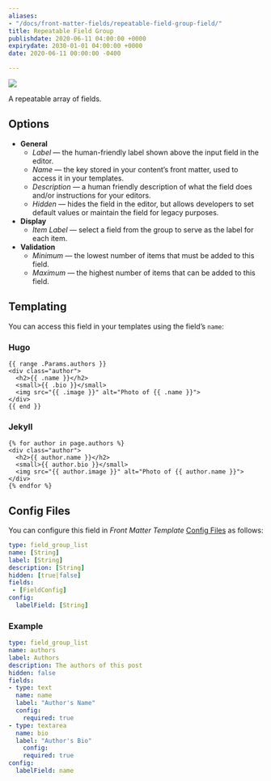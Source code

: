 ```yaml
---
aliases:
- "/docs/front-matter-fields/repeatable-field-group-field/"
title: Repeatable Field Group
publishdate: 2020-06-11 04:00:00 +0000
expirydate: 2030-01-01 04:00:00 +0000
date: 2020-06-11 00:00:00 -0400

---
```


![](/uploads/2018/01/repeatable-field-group-preview.png)

A repeatable array of fields.

## Options

- **General**
  - _Label_ &mdash; the human-friendly label shown above the input field in the editor.
  - _Name_ &mdash; the key stored in your content’s front matter, used to access it in your templates.
  - _Description_ &mdash; a human friendly description of what the field does and/or instructions for your editors.
  - _Hidden_ &mdash; hides the field in the editor, but allows developers to set default values or maintain the field for legacy purposes.
- **Display**
  - _Item Label_ &mdash; select a field from the group to serve as the label for each item.
- **Validation**
  - _Minimum_ &mdash; the lowest number of items that must be added to this field.
  - _Maximum_ &mdash; the highest number of items that can be added to this field.

## Templating

You can access this field in your templates using the field’s `name`:

### Hugo

```go-html-template
{{ range .Params.authors }}
<div class="author">
  <h2>{{ .name }}</h2>
  <small>{{ .bio }}</small>
  <img src="{{ .image }}" alt="Photo of {{ .name }}">
</div>
{{ end }}
```

### Jekyll

```twig
{% for author in page.authors %}
<div class="author">
  <h2>{{ author.name }}</h2>
  <small>{{ author.bio }}</small>
  <img src="{{ author.image }}" alt="Photo of {{ author.name }}">
</div>
{% endfor %}
```

## Config Files
You can configure this field in _Front Matter Template_ [Config Files](/docs/settings/config-files/) as follows:

```yaml
type: field_group_list
name: [String]
label: [String]
description: [String]
hidden: [true|false]
fields:
 - [FieldConfig]
config:
  labelField: [String]
```

### Example

```yaml
type: field_group_list
name: authors
label: Authors
description: The authors of this post
hidden: false
fields:
- type: text
  name: name
  label: "Author's Name"
  config:
    required: true
- type: textarea
  name: bio
  label: "Author's Bio"
    config:
    required: true
config:
  labelField: name
```

